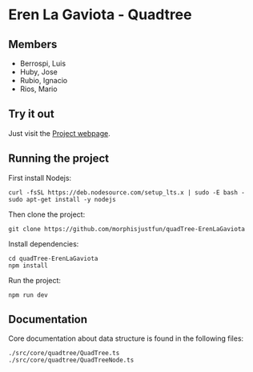 # Eren La Gaviota - Quadtree

## Members

- Berrospi, Luis
- Huby, Jose
- Rubio, Ignacio
- Rios, Mario

## Try it out

Just visit the [Project webpage](https://quadtree-demo-eacazrtp9-morphisjustfun.vercel.app/).

## Running the project

First install Nodejs:

```shell
curl -fsSL https://deb.nodesource.com/setup_lts.x | sudo -E bash -
sudo apt-get install -y nodejs
```

Then clone the project:

```shell
git clone https://github.com/morphisjustfun/quadTree-ErenLaGaviota
```

Install dependencies:

```shell
cd quadTree-ErenLaGaviota
npm install
```

Run the project:

```shell
npm run dev
```

## Documentation

Core documentation about data structure is found in the following files:

```
./src/core/quadtree/QuadTree.ts
./src/core/quadtree/QuadTreeNode.ts
```